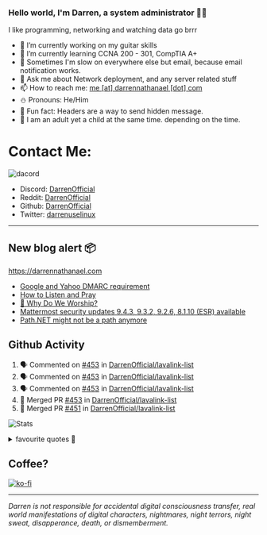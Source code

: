 ### Hello world, I'm Darren, a system administrator 👨‍💻
I like programming, networking and watching data go brrr


- 🔭 I’m currently working on my guitar skills
- 🌴 I’m currently learning CCNA 200 - 301, CompTIA A+ 
- 🚀 Sometimes I'm slow on everywhere else but email, because email notification works.
- 💬 Ask me about Network deployment, and any server related stuff 
- 📫 How to reach me: [me [at] darrennathanael [dot] com](mailto:me@darrennathanael.com) 
- ⛄️ Pronouns: He/Him
- 🍪 Fun fact: Headers are a way to send hidden message.
- 🍻 I am an adult yet a child at the same time. depending on the time.

# Contact Me:

![dacord](https://discord.c99.nl/widget/theme-4/508296903960821771.png)

- Discord: [DarrenOfficial](https://discord.darrennathanael.com)
- Reddit: [DarrenOfficial](https://reddit.com/u/DarrenOfficiallol)
- Github: [DarrenOfficial](https://github.com/DarrenOfficial)
- Twitter: [darrenuselinux](https://twitter.com/darrenuselinux)


---
## New blog alert 📦
https://darrennathanael.com
<!-- BLOG-POST-LIST:START -->
- [Google and Yahoo DMARC requirement](https://blog.darrennathanael.com/posts/dmarc-it/)
- [How to Listen and Pray](https://blog.darrennathanael.com/posts/how-to-listen-and-pray/)
- [🙌 Why Do We Worship?](https://blog.darrennathanael.com/posts/why-do-we-worship/)
- [Mattermost security updates 9.4.3, 9.3.2, 9.2.6, 8.1.10 &lpar;ESR&rpar; available](https://blog.darrennathanael.com/posts/mattermost-security-updates-9-4-3-9-3-2-9-2-6-8-1-10-esr-available/)
- [Path.NET might not be a path anymore](https://blog.darrennathanael.com/posts/path-no-path/)
<!-- BLOG-POST-LIST:END -->

## Github Activity
<!--START_SECTION:activity-->
1. 🗣 Commented on [#453](https://github.com/DarrenOfficial/lavalink-list/pull/453#issuecomment-1972234803) in [DarrenOfficial/lavalink-list](https://github.com/DarrenOfficial/lavalink-list)
2. 🗣 Commented on [#453](https://github.com/DarrenOfficial/lavalink-list/pull/453#issuecomment-1972224165) in [DarrenOfficial/lavalink-list](https://github.com/DarrenOfficial/lavalink-list)
3. 🗣 Commented on [#453](https://github.com/DarrenOfficial/lavalink-list/pull/453#issuecomment-1972223600) in [DarrenOfficial/lavalink-list](https://github.com/DarrenOfficial/lavalink-list)
4. 🎉 Merged PR [#453](https://github.com/DarrenOfficial/lavalink-list/pull/453) in [DarrenOfficial/lavalink-list](https://github.com/DarrenOfficial/lavalink-list)
5. 🎉 Merged PR [#451](https://github.com/DarrenOfficial/lavalink-list/pull/451) in [DarrenOfficial/lavalink-list](https://github.com/DarrenOfficial/lavalink-list)
<!--END_SECTION:activity-->


![Stats](https://github-readme-stats.vercel.app/api?username=DarrenOfficial&layout=compact&hide_border=true&hide_title=true&count_private=true&include_all_commits=true&show_icons=true&bg_color=00000000&text_color=c3c6ce&icon_color=4e64f7)


<details>
<summary>favourite quotes 🍻</summary>
<br>
<i>"Always trust what others say or write without ever questioning them. Especially their code."</i> -Albert Einstein
<br><br>
  <i>"If she this easy, then she prolly got a diseasy"</i> -Dr Martin Luther King
  <br><br>
  <i>"If a woman is giving you what you want, it is deception."</i> -Sun Tzu, Art of War
</details>


## Coffee?

[![ko-fi](https://ko-fi.com/img/githubbutton_sm.svg)](https://ko-fi.com/R6R1311CB)

---

_Darren is not responsible for accidental digital consciousness transfer, real world manifestations of digital characters, nightmares, night terrors, night sweat, disapperance, death, or dismemberment._
